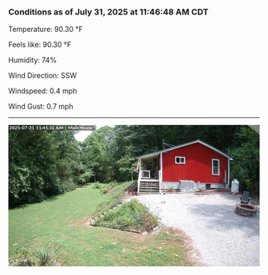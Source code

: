### Conditions as of July 31, 2025 at 11:46:48 AM CDT 

Temperature: 90.30 &deg;F

Feels like: 90.30 &deg;F

Humidity: 74%

Wind Direction: SSW

Windspeed: 0.4 mph

Wind Gust: 0.7 mph

---

<img src="./images/latest.jpeg"/>

